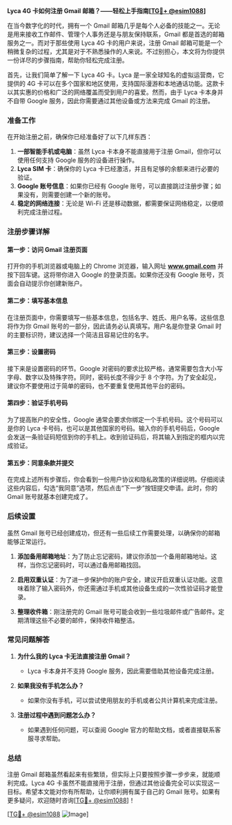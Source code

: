 **Lyca 4G 卡如何注册 Gmail 邮箱？——轻松上手指南[[TG💪+ @esim1088](https://t.me/s/esim1088)]**

在当今数字化的时代，拥有一个 Gmail 邮箱几乎是每个人必备的技能之一。无论是用来接收工作邮件、管理个人事务还是与朋友保持联系，Gmail 都是首选的邮箱服务之一。而对于那些使用 Lyca 4G 卡的用户来说，注册 Gmail 邮箱可能是一个稍微复杂的过程，尤其是对于不熟悉操作的人来说。不过别担心，本文将为你提供一份详尽的步骤指南，帮助你轻松完成注册。

首先，让我们简单了解一下 Lyca 4G 卡。Lyca 是一家全球知名的虚拟运营商，它提供的 4G 卡可以在多个国家和地区使用，支持国际漫游和本地通话功能。这款卡以其实惠的价格和广泛的网络覆盖而受到用户的喜爱。然而，由于 Lyca 卡本身并不自带 Google 服务，因此你需要通过其他设备或方法来完成 Gmail 的注册。

### 准备工作

在开始注册之前，确保你已经准备好了以下几样东西：

1. **一部智能手机或电脑**：虽然 Lyca 卡本身不能直接用于注册 Gmail，但你可以使用任何支持 Google 服务的设备进行操作。
2. **Lyca SIM 卡**：确保你的 Lyca 卡已经激活，并且有足够的余额来进行必要的验证。
3. **Google 账号信息**：如果你已经有 Google 账号，可以直接跳过注册步骤；如果没有，则需要创建一个新的账号。
4. **稳定的网络连接**：无论是 Wi-Fi 还是移动数据，都需要保证网络稳定，以便顺利完成注册过程。

### 注册步骤详解

#### 第一步：访问 Gmail 注册页面

打开你的手机浏览器或电脑上的 Chrome 浏览器，输入网址 **www.gmail.com** 并按下回车键。这将带你进入 Google 的登录页面。如果你还没有 Google 账号，页面会自动提示你创建新账户。

#### 第二步：填写基本信息

在注册页面中，你需要填写一些基本信息，包括名字、姓氏、用户名等。这些信息将作为你 Gmail 账号的一部分，因此请务必认真填写。用户名是你登录 Gmail 时的主要标识符，建议选择一个简洁且容易记住的名字。

#### 第三步：设置密码

接下来是设置密码的环节。Google 对密码的要求比较严格，通常需要包含大小写字母、数字以及特殊字符。同时，密码长度不得少于 8 个字符。为了安全起见，建议你不要使用过于简单的密码，也不要重复使用其他平台的密码。

#### 第四步：验证手机号码

为了提高账户的安全性，Google 通常会要求你绑定一个手机号码。这个号码可以是你的 Lyca 卡号码，也可以是其他国家的号码。输入你的手机号码后，Google 会发送一条验证码短信到你的手机上。收到验证码后，将其输入到指定的框内以完成验证。

#### 第五步：同意条款并提交

在完成上述所有步骤后，你会看到一份用户协议和隐私政策的详细说明。仔细阅读这些内容后，勾选“我同意”选项，然后点击“下一步”按钮提交申请。此时，你的 Gmail 账号就基本创建完成了。

### 后续设置

虽然 Gmail 账号已经创建成功，但还有一些后续工作需要处理，以确保你的邮箱能够正常运行。

1. **添加备用邮箱地址**：为了防止忘记密码，建议你添加一个备用邮箱地址。这样，当你忘记密码时，可以通过备用邮箱找回。
   
2. **启用双重认证**：为了进一步保护你的账户安全，建议开启双重认证功能。这意味着除了输入密码外，你还需通过手机或其他设备生成的一次性验证码才能登录。

3. **整理收件箱**：刚注册完的 Gmail 账号可能会收到一些垃圾邮件或广告邮件。定期清理这些不必要的邮件，保持收件箱整洁。

### 常见问题解答

1. **为什么我的 Lyca 卡无法直接注册 Gmail？**
   - Lyca 卡本身并不支持 Google 服务，因此需要借助其他设备完成注册。

2. **如果我没有手机怎么办？**
   - 如果你没有手机，可以尝试使用朋友的手机或者公共计算机来完成注册。

3. **注册过程中遇到问题怎么办？**
   - 如果遇到任何问题，可以查阅 Google 官方的帮助文档，或者直接联系客服寻求帮助。

### 总结

注册 Gmail 邮箱虽然看起来有些繁琐，但实际上只要按照步骤一步步来，就能顺利完成。Lyca 4G 卡虽然不能直接用于注册，但通过其他设备完全可以实现这一目标。希望本文能对你有所帮助，让你顺利拥有属于自己的 Gmail 账号。如果有更多疑问，欢迎随时咨询[[TG💪+ @esim1088](https://t.me/s/esim1088)]！

[[TG💪+ @esim1088](https://t.me/s/esim1088) ![Image](https://i.postimg.cc/4NQfJmqS/Snipaste-2025-05-13-00-14-12.png)]